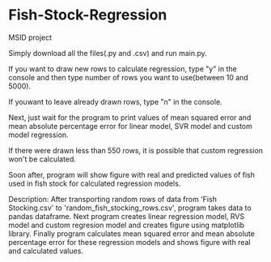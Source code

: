 # Fish-Stock-Regression
MSID project

Simply download all the files(.py and .csv) and run main.py.

If you want to draw new rows to calculate regression, type "y" in the console and then type number of rows you want to use(between 10 and 5000).

If youwant to leave already drawn rows, type "n" in the console.

Next, just wait for the program to print values of mean squared error and mean absolute percentage error for linear model, SVR model and custom model regression.

If there were drawn less than 550 rows, it is possible that custom regression won't be calculated.

Soon after, program will show figure with real and predicted values of fish used in fish stock for calculated regression models.



Description:
After transporting random rows of data from 'Fish Stocking.csv' to 'random_fish_stocking_rows.csv', program takes data to pandas dataframe.
Next program creates linear regression model, RVS model and custom regresion model and creates figure using matplotlib library.
Finally program calculates mean squared error and mean absolute percentage error for these regression models and shows figure with real and calculated values.
